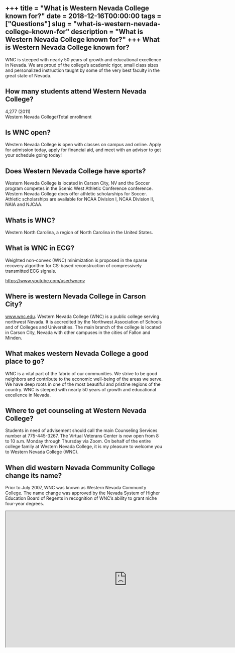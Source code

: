 +++
title = "What is Western Nevada College known for?"
date = 2018-12-16T00:00:00
tags = ["Questions"]
slug = "what-is-western-nevada-college-known-for"
description = "What is Western Nevada College known for?"
+++
What is Western Nevada College known for?
-----------------------------------------

WNC is steeped with nearly 50 years of growth and educational excellence in Nevada. We are proud of the college’s academic rigor, small class sizes and personalized instruction taught by some of the very best faculty in the great state of Nevada.

How many students attend Western Nevada College?
------------------------------------------------

4,277 (2011)  
Western Nevada College/Total enrollment

Is WNC open?
------------

Western Nevada College is open with classes on campus and online. Apply for admission today, apply for financial aid, and meet with an advisor to get your schedule going today!

Does Western Nevada College have sports?
----------------------------------------

Western Nevada College is located in Carson City, NV and the Soccer program competes in the Scenic West Athletic Conference conference. Western Nevada College does offer athletic scholarships for Soccer. Athletic scholarships are available for NCAA Division I, NCAA Division II, NAIA and NJCAA.

Whats is WNC?
-------------

Western North Carolina, a region of North Carolina in the United States.

What is WNC in ECG?
-------------------

Weighted non-convex (WNC) minimization is proposed in the sparse recovery algorithm for CS-based reconstruction of compressively transmitted ECG signals.

https://www.youtube.com/user/wncnv

Where is western Nevada College in Carson City?
-----------------------------------------------

www.wnc.edu. Western Nevada College (WNC) is a public college serving northwest Nevada. It is accredited by the Northwest Association of Schools and of Colleges and Universities. The main branch of the college is located in Carson City, Nevada with other campuses in the cities of Fallon and Minden.

What makes western Nevada College a good place to go?
-----------------------------------------------------

WNC is a vital part of the fabric of our communities. We strive to be good neighbors and contribute to the economic well-being of the ​areas we serve. We have deep roots in one of the most beautiful and pristine regions of the country. WNC is steeped with nearly 50 years of growth and educational excellence in Nevada.

Where to get counseling at Western Nevada College?
--------------------------------------------------

Students in need of advisement should call the main Counseling Services number at 775-445-3267. The Virtual Veterans Center is now open from 8 to 10 a.m. Monday through Thursday via Zoom. On behalf of the entire college family at Western Nevada College, it is my pleasure to welcome you to Western Nevada College (WNC).

When did western Nevada Community College change its name?
----------------------------------------------------------

Prior to July 2007, WNC was known as Western Nevada Community College. The name change was approved by the Nevada System of Higher Education Board of Regents in recognition of WNC’s ability to grant niche four-year degrees.

<iframe allow="accelerometer; autoplay; clipboard-write; encrypted-media; gyroscope; picture-in-picture" allowfullscreen="" class="__youtube_prefs__  epyt-is-override  no-lazyload" data-no-lazy="1" data-origheight="433" data-origwidth="770" data-skipgform_ajax_framebjll="" height="433" id="_ytid_61425" loading="lazy" src="https://www.youtube.com/embed/0HCo67sLyTA?enablejsapi=1&autoplay=0&cc_load_policy=0&cc_lang_pref=&iv_load_policy=1&loop=0&modestbranding=0&rel=1&fs=1&playsinline=0&autohide=2&theme=dark&color=red&controls=1&" title="YouTube player" width="770"></iframe>